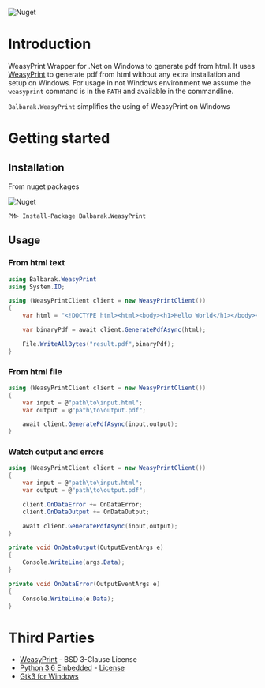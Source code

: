 
![Nuget](https://img.shields.io/nuget/v/Balbarak.WeasyPrint)

# Introduction
WeasyPrint Wrapper for .Net on Windows to generate pdf from html. It uses [WeasyPrint](https://github.com/Kozea/WeasyPrint) to generate pdf from html without any extra installation and setup on Windows. 
For usage in not Windows environment we assume the `weasyprint` command is in the `PATH` and available in the commandline.

`Balbarak.WeasyPrint` simplifies the using of WeasyPrint on Windows
# Getting started

## Installation

From nuget packages

![Nuget](https://img.shields.io/nuget/v/Balbarak.WeasyPrint)

`PM> Install-Package Balbarak.WeasyPrint`



## Usage

### From html text 

```C#
using Balbarak.WeasyPrint
using System.IO;

using (WeasyPrintClient client = new WeasyPrintClient())
{
    var html = "<!DOCTYPE html><html><body><h1>Hello World</h1></body></html>";

    var binaryPdf = await client.GeneratePdfAsync(html);

    File.WriteAllBytes("result.pdf",binaryPdf);
}
```

### From html file
```C#
using (WeasyPrintClient client = new WeasyPrintClient())
{
    var input = @"path\to\input.html";
    var output = @"path\to\output.pdf";

    await client.GeneratePdfAsync(input,output);
}
```

### Watch output and errors
```C#
using (WeasyPrintClient client = new WeasyPrintClient())
{
    var input = @"path\to\input.html";
    var output = @"path\to\output.pdf";

    client.OnDataError += OnDataError;
    client.OnDataOutput += OnDataOutput;

    await client.GeneratePdfAsync(input,output);
}

private void OnDataOutput(OutputEventArgs e)
{
    Console.WriteLine(args.Data);
}

private void OnDataError(OutputEventArgs e)
{
    Console.WriteLine(e.Data);
}
```

# Third Parties
* [WeasyPrint](https://github.com/Kozea/WeasyPrint) - BSD 3-Clause License 
* [Python 3.6 Embedded](https://wiki.python.org/moin/EmbeddedPython) - [License](https://docs.python.org/3/license.html)
* [Gtk3 for Windows](https://www.gtk.org/support.php)

